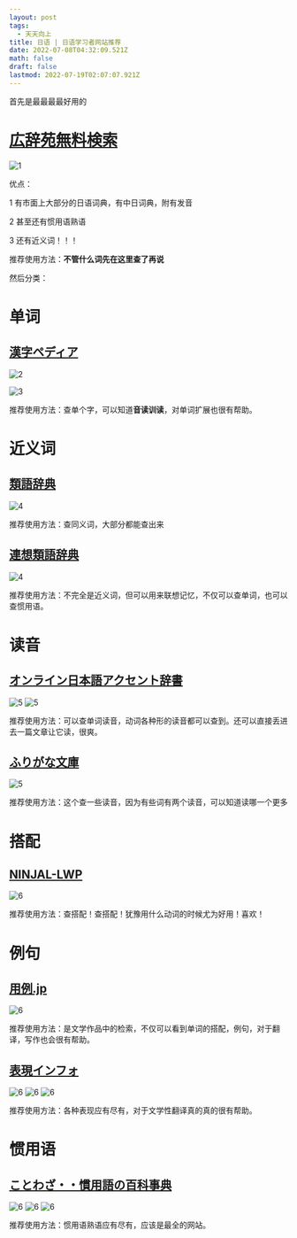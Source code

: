 ```yaml
---
layout: post
tags:
  - 天天向上
title: 日语 | 日语学习者网站推荐
date: 2022-07-08T04:32:09.521Z
math: false
draft: false
lastmod: 2022-07-19T02:07:07.921Z
---
```

首先是最最最最好用的

# [広辞苑無料検索](https://sakura-paris.org/dict/)

![1](/img/微信图片_20220708122912.png)

优点：

1 有市面上大部分的日语词典，有中日词典，附有发音

2 甚至还有惯用语熟语

3 还有近义词！！！

推荐使用方法：**不管什么词先在这里查了再说**

然后分类：

# 单词

## [漢字ペディア](https://www.kanjipedia.jp/)

![2](/img/微信图片_20220708123509.png)

![3](/img/微信图片_20220708123514.png)

推荐使用方法：查单个字，可以知道**音读训读**，对单词扩展也很有帮助。

# 近义词

## [類語辞典](https://thesaurus.weblio.jp/)

![4](/img/微信图片_20220709175411.png)

推荐使用方法：查同义词，大部分都能查出来

## [連想類語辞典](https://renso-ruigo.com/)

![4](/img/微信图片_20220719094531.png)

推荐使用方法：不完全是近义词，但可以用来联想记忆，不仅可以查单词，也可以查惯用语。

# 读音

## [オンライン日本語アクセント辞書](https://www.gavo.t.u-tokyo.ac.jp/ojad/)

![5](/img/微信图片_20220719094248.png)
![5](/img/微信图片_20220719094253.png)

推荐使用方法：可以查单词读音，动词各种形的读音都可以查到。还可以直接丢进去一篇文章让它读，很爽。

## [ふりがな文庫](https://furigana.info/)

![5](/img/微信图片_20220709175714.png)

推荐使用方法：这个查一些读音，因为有些词有两个读音，可以知道读哪一个更多

# 搭配

## [NINJAL-LWP](https://tsukubawebcorpus.jp/search/)

![6](/img/微信图片_20220709180108.png)

推荐使用方法：查搭配！查搭配！犹豫用什么动词的时候尤为好用！喜欢！

# 例句

## [用例.jp](https://yourei.jp/)

![6](/img/微信图片_20220719093941.png)

推荐使用方法：是文学作品中的检索，不仅可以看到单词的搭配，例句，对于翻译，写作也会很有帮助。

## [表現インフォ](https://hyogen.info/)

![6](/img/微信图片_20220719100142.png)
![6](/img/微信图片_20220719100151.png)
![6](/img/微信图片_20220719100155.png)

推荐使用方法：各种表现应有尽有，对于文学性翻译真的真的很有帮助。

# 惯用语

## [ことわざ・・慣用語の百科事典](https://proverb-encyclopedia.com/)

![6](/img/微信图片_20220719095039.png)
![6](/img/微信图片_20220719095049.png)
![6](/img/微信图片_20220719095053.png)

推荐使用方法：惯用语熟语应有尽有，应该是最全的网站。